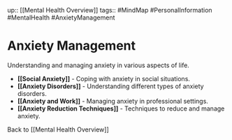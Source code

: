 up:: [[Mental Health Overview]]
tags:: #MindMap #PersonalInformation #MentalHealth #AnxietyManagement

# Anxiety Management

Understanding and managing anxiety in various aspects of life.

- **[[Social Anxiety]]** - Coping with anxiety in social situations.
- **[[Anxiety Disorders]]** - Understanding different types of anxiety disorders.
- **[[Anxiety and Work]]** - Managing anxiety in professional settings.
- **[[Anxiety Reduction Techniques]]** - Techniques to reduce and manage anxiety.

Back to [[Mental Health Overview]]